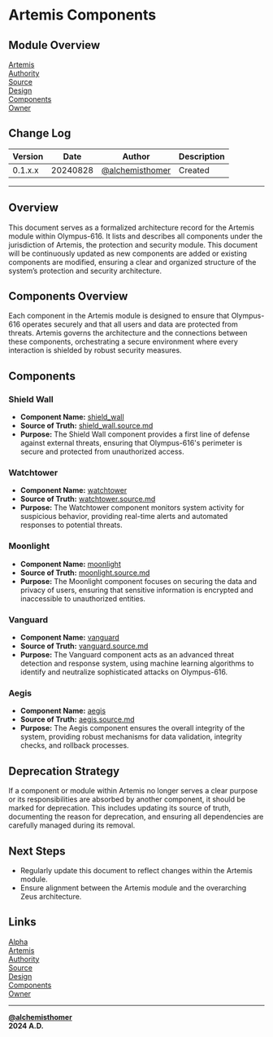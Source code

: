 # Artemis Components

## Module Overview
[Artemis](README.md)  
[Authority](../zeus/zeus.components.md)  
[Source](artemis.source.md)  
[Design](artemis.design.md)  
[Components](artemis.components.md)  
[Owner](https://github.com/alchemisthomer)  

## Change Log

| Version   | Date       | Author                                                   | Description   |
|-----------|------------|----------------------------------------------------------|---------------|
| 0.1.x.x   | 20240828   | [@alchemisthomer](https://github.com/alchemisthomer)     | Created       

---

## Overview

This document serves as a formalized architecture record for the Artemis module within Olympus-616. It lists and describes all components under the jurisdiction of Artemis, the protection and security module. This document will be continuously updated as new components are added or existing components are modified, ensuring a clear and organized structure of the system’s protection and security architecture.

## Components Overview

Each component in the Artemis module is designed to ensure that Olympus-616 operates securely and that all users and data are protected from threats. Artemis governs the architecture and the connections between these components, orchestrating a secure environment where every interaction is shielded by robust security measures.

## Components

### Shield Wall

- **Component Name:** [shield_wall](../shield_wall/README.md)
- **Source of Truth:** [shield_wall.source.md](../shield_wall/shield_wall.source.md)  
- **Purpose:** The Shield Wall component provides a first line of defense against external threats, ensuring that Olympus-616's perimeter is secure and protected from unauthorized access.

### Watchtower

- **Component Name:** [watchtower](../watchtower/README.md)
- **Source of Truth:** [watchtower.source.md](../watchtower/watchtower.source.md)  
- **Purpose:** The Watchtower component monitors system activity for suspicious behavior, providing real-time alerts and automated responses to potential threats.

### Moonlight

- **Component Name:** [moonlight](../moonlight/README.md)
- **Source of Truth:** [moonlight.source.md](../moonlight/moonlight.source.md)  
- **Purpose:** The Moonlight component focuses on securing the data and privacy of users, ensuring that sensitive information is encrypted and inaccessible to unauthorized entities.

### Vanguard

- **Component Name:** [vanguard](../vanguard/README.md)
- **Source of Truth:** [vanguard.source.md](../vanguard/vanguard.source.md)  
- **Purpose:** The Vanguard component acts as an advanced threat detection and response system, using machine learning algorithms to identify and neutralize sophisticated attacks on Olympus-616.

### Aegis

- **Component Name:** [aegis](../aegis/README.md)
- **Source of Truth:** [aegis.source.md](../aegis/aegis.source.md)  
- **Purpose:** The Aegis component ensures the overall integrity of the system, providing robust mechanisms for data validation, integrity checks, and rollback processes.

## Deprecation Strategy

If a component or module within Artemis no longer serves a clear purpose or its responsibilities are absorbed by another component, it should be marked for deprecation. This includes updating its source of truth, documenting the reason for deprecation, and ensuring all dependencies are carefully managed during its removal.

## Next Steps

- Regularly update this document to reflect changes within the Artemis module.
- Ensure alignment between the Artemis module and the overarching Zeus architecture.

## Links
[Alpha](../../README.md)  
[Artemis](README.md)  
[Authority](https://github.com/alchemisthomer)  
[Source](artemis.source.md)  
[Design](artemis.design.md)  
[Components](artemis.components.md)  
[Owner](https://github.com/alchemisthomer)  
***
**[@alchemisthomer](https://github.com/alchemisthomer)  
2024 A.D.**
